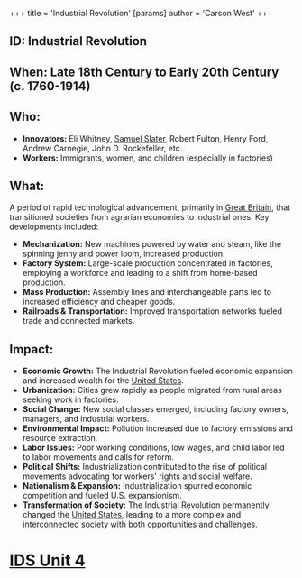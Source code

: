 +++
 title = 'Industrial Revolution'
[params]
	author = 'Carson West'
+++
## ID: Industrial Revolution
## When:  Late 18th Century to Early 20th Century (c. 1760-1914) 
## Who: 
* **Innovators:** Eli Whitney, [Samuel Slater](./../samuel-slater/), Robert Fulton, Henry Ford, Andrew Carnegie, John D. Rockefeller, etc.
* **Workers:**  Immigrants, women, and children (especially in factories)
## What: 
A period of rapid technological advancement, primarily in [Great Britain](./../great-britain/), that transitioned societies from agrarian economies to industrial ones. Key developments included:
* **Mechanization:**  New machines powered by water and steam, like the spinning jenny and power loom, increased production.
* **Factory System:**  Large-scale production concentrated in factories, employing a workforce and leading to a shift from home-based production.
* **Mass Production:** Assembly lines and interchangeable parts led to increased efficiency and cheaper goods.
* **Railroads & Transportation:**  Improved transportation networks fueled trade and connected markets.
## Impact: 
* **Economic Growth:**  The Industrial Revolution fueled economic expansion and increased wealth for the [United States](./../united-states/).
* **Urbanization:**  Cities grew rapidly as people migrated from rural areas seeking work in factories.
* **Social Change:**  New social classes emerged, including factory owners, managers, and industrial workers.
* **Environmental Impact:**  Pollution increased due to factory emissions and resource extraction. 
* **Labor Issues:**  Poor working conditions, low wages, and child labor led to labor movements and calls for reform.
* **Political Shifts:**  Industrialization contributed to the rise of political movements advocating for workers' rights and social welfare.
* **Nationalism & Expansion:**  Industrialization spurred economic competition and fueled U.S. expansionism. 
* **Transformation of Society:** The Industrial Revolution permanently changed the [United States](./../united-states/), leading to a more complex and interconnected society with both opportunities and challenges. 

# [IDS Unit 4](./../ids-unit-4/)
